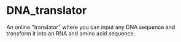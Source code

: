 # DNA_translator
An online "translator" where you can input any DNA sequence and transform it into an RNA and amino acid sequence.

